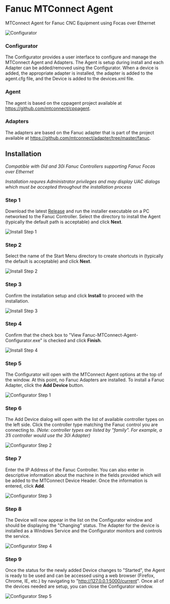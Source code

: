 # Fanuc MTConnect Agent
MTConnect Agent for Fanuc CNC Equipment using Focas over Ethernet

![Configurator](Images/configurator_screenshot_01.png)

### Configurator
The Configurator provides a user interface to configure and manage the MTConnect Agent and Adapters. The Agent is setup during install and each Adapter can be added/removed using the Configurator. When a device is added, the appropriate adapter is installed, the adapter is added to the agent.cfg file, and the Device is added to the devices.xml file.

### Agent
The agent is based on the cppagent project available at https://github.com/mtconnect/cppagent.

### Adapters
The adapters are based on the Fanuc adapter that is part of the project available at https://github.com/mtconnect/adapter/tree/master/fanuc.

## Installation

*Compatible with 0id and 30i Fanuc Controllers supporting Fanuc Focas over Ethernet*

*Installation requres Administrator privileges and may display UAC dialogs which must be accepted throughout the installation process*

### Step 1

Download the latest [Release](../../../TrakHound/releases/) and run the installer executable on a PC networked to the Fanuc Controller. Select the directory to install the Agent (typically the default path is acceptable) and click **Next**.

![Install Step 1](Images/install_01.png)

### Step 2

Select the name of the Start Menu directory to create shortcuts in (typically the default is acceptable) and click **Next**.

![Install Step 2](Images/install_02.png)

### Step 3

Confirm the installation setup and click **Install** to proceed with the installation.

![Install Step 3](Images/install_03.png)

### Step 4

Confirm that the check box to "View Fanuc-MTConnect-Agent-Configurator.exe" is checked and click **Finish**.

![Install Step 4](Images/install_04.png)

### Step 5

The Configurator will open with the MTConnect Agent options at the top of the window. At this point, no Fanuc Adapters are installed. To install a Fanuc Adapter, click the **Add Device** button.

![Configurator Step 1](Images/configurator_01.png)

### Step 6

The Add Device dialog will open with the list of available controller types on the left side. Click the controller type matching the Fanuc control you are connecting to. 
*(Note: controller types are listed by "family". For example, a 31i controller would use the 30i Adapter)*

![Configurator Step 2](Images/add_device_01.png)

### Step 7

Enter the IP Address of the Fanuc Controller. You can also enter in descriptive information about the machine in the fields provided which will be added to the MTConnect Device Header. Once the information is entered, click **Add**.

![Configurator Step 3](Images/add_device_02.png)

### Step 8

The Device will now appear in the list on the Configurator window and should be displaying the "Changing" status. The Adapter for the device is installed as a Windows Service and the Configurator monitors and controls the service.

![Configurator Step 4](Images/configurator_02.png)

### Step 9

Once the status for the newly added Device changes to "Started", the Agent is ready to be used and can be accessed using a web browser (Firefox, Chrome, IE, etc.) by navigating to "http://127.0.0.1:5000/current". Once all of the devices needed are setup, you can close the Configurator window.

![Configurator Step 5](Images/configurator_03.png)

